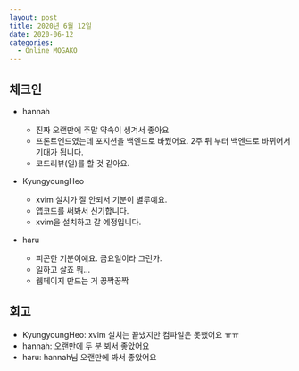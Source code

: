 ```yaml
---
layout: post
title: 2020년 6월 12일
date: 2020-06-12
categories:
  - Online MOGAKO
---
```


## 체크인

- hannah
  - 진짜 오랜만에 주말 약속이 생겨서 좋아요
  - 프론트엔드였는데 포지션을 백엔드로 바꿨어요. 2주 뒤 부터 백엔드로 바뀌어서 기대가 됩니다.
  - 코드리뷰(일)를 할 것 같아요.

- KyungyoungHeo
  - xvim 설치가 잘 안되서 기분이 별루예요.
  - 앱코드를 써봐서 신기합니다.
  - xvim을 설치하고 갈 예정입니다.

- haru
  - 피곤한 기분이예요. 금요일이라 그런가.
  - 일하고 살죠 뭐...
  - 웹페이지 만드는 거 꿍짝꿍짝

## 회고

- KyungyoungHeo: xvim 설치는 끝냈지만 컴파일은 못했어요 ㅠㅠ
- hannah: 오랜만에 두 분 뵈서 좋았어요
- haru: hannah님 오랜만에 봐서 좋았어요
